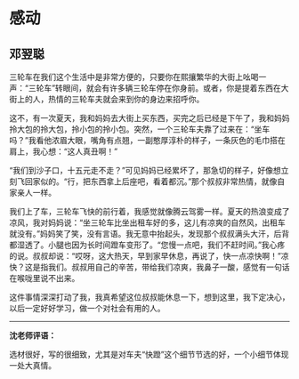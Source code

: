 # 感动 #

## 邓翌聪 ##

三轮车在我们这个生活中是非常方便的，只要你在熙攘繁华的大街上吆喝一声：“三轮车”转眼间，就会有许多辆三轮车停在你身前。或者，你是提着东西在大街上的人，热情的三轮车夫就会来到你的身边来招呼你。

这不，有一次夏天，我和妈妈去大街上买东西，买完之后已经是下午了，我和妈妈拎大包的拎大包，拎小包的拎小包。突然，一个三轮车夫靠了过来在：“坐车吗？”我看他浓眉大眼，嘴角有点翘，一副憨厚淳朴的样子，一条灰色的毛巾搭在肩上，我心想：“这人真丑啊！”

“我们到沙子口，十五元走不走？”可见妈妈已经累坏了，那急切的样子，好像想立刻飞回家似的。“行，把东西拿上后座吧，看着都沉。”那个叔叔非常热情，就像自家亲人一样。

我们上了车，三轮车飞快的前行着，我感觉就像腾云驾雾一样。夏天的热浪变成了凉风，我对妈妈说：“坐三轮车比坐出租车好的多，这儿有凉爽的自然风，出租车就没有。”妈妈笑了笑，没有言语。我无意中抬起头，发现那个叔叔满头大汗，后背都湿透了。小腿也因为长时间蹬车变形了。“您慢一点吧，我们不赶时间。”我心疼的说。叔叔却说：“哎呀，这大热天，早到家早休息，再说了，快一点凉快啊！”凉快？这是指我们。叔叔用自己的辛苦，带给我们凉爽，我鼻子一酸，感觉有一句话在喉咙里说不出来。

这件事情深深打动了我，我真希望这位叔叔能休息一下，想到这里，我下定决心，以后一定好好学习，做一个对社会有用的人。

-------------------------------------

**沈老师评语：**

选材很好，写的很细致，尤其是对车夫“快蹬”这个细节节选的好，一个小细节体现一处大真情。